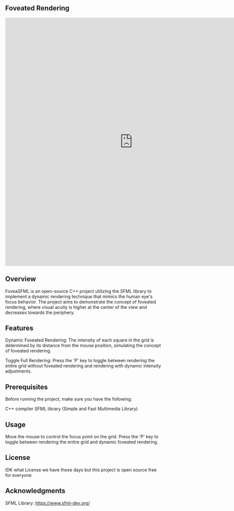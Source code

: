 Foveated Rendering
----------------------------------------------------------------------------------------------------

[<iframe width="814" height="792" src="https://www.youtube.com/embed/DSRsNqVTjFM" title="FoveaSFML" frameborder="0" allow="accelerometer; autoplay; clipboard-write; encrypted-media; gyroscope; picture-in-picture; web-share" allowfullscreen></iframe>
](https://www.youtube.com/watch?v=DSRsNqVTjFM)

Overview
----------------------------------------------------------------------------------------------------
FoveaSFML is an open-source C++ project utilizing the SFML library to implement a dynamic rendering technique that mimics the human eye's focus behavior.
The project aims to demonstrate the concept of foveated rendering, where visual acuity is higher at the center of the view and decreases towards the periphery.

Features
----------------------------------------------------------------------------------------------------
Dynamic Foveated Rendering: The intensity of each square in the grid is determined by its distance from the mouse position, simulating the concept of foveated rendering.

Toggle Full Rendering: Press the 'P' key to toggle between rendering the entire grid without foveated rendering and rendering with dynamic intensity adjustments.

Prerequisites
----------------------------------------------------------------------------------------------------
Before running the project, make sure you have the following:

C++ compiler
SFML library (Simple and Fast Multimedia Library)

Usage
----------------------------------------------------------------------------------------------------
Move the mouse to control the focus point on the grid.
Press the 'P' key to toggle between rendering the entire grid and dynamic foveated rendering.

License
----------------------------------------------------------------------------------------------------
IDK what License we have these days but this project is open source free for everyone

Acknowledgments
----------------------------------------------------------------------------------------------------
SFML Library: https://www.sfml-dev.org/
